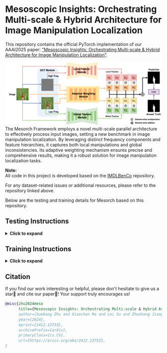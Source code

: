 Mesoscopic Insights: Orchestrating Multi-scale & Hybrid Architecture for Image Manipulation Localization
========

This repository contains the official PyTorch implementation of our AAAI2025 paper: ["Mesoscopic Insights: Orchestrating Multi-scale & Hybrid Architecture for Image Manipulation Localization"](https://arxiv.org/abs/2412.13753).


![Mesorch Framework](images/mesorch.png)  
The Mesorch Framework employs a novel multi-scale parallel architecture to effectively process input images, setting a new benchmark in image manipulation localization. By leveraging distinct frequency components and feature hierarchies, it captures both local manipulations and global inconsistencies. Its adaptive weighting mechanism ensures precise and comprehensive results, making it a robust solution for image manipulation localization tasks.



**Note:**  
All code in this project is developed based on the [IMDLBenCo](https://github.com/scu-zjz/IMDLBenCo) repository. 

For any dataset-related issues or additional resources, please refer to the repository linked above.

Below are the testing and training details for Mesorch based on this repository.

## Testing Instructions
<details>
<summary><b>Click to expand</b></summary>



This document provides step-by-step instructions for setting up the environment for the project, ensuring compatibility and successful installation of required dependencies.

### 1. Clone Project

```bash
git clone git@github.com:scu-zjz/Mesorch.git
```

### 2. Create and Activate Conda Virtual Environment

Run the following command in your terminal:

```bash
conda create -n mesorch python==3.10
conda activate mesorch
pip install torch torchvision
pip install imdlbenco
pip install "numpy<2"
```

### 3. Download the Pretrained Checkpoints

To use the pretrained models, download the checkpoints from the following link:

[Google Drive](https://drive.google.com/drive/folders/1jwYv-S3HAZqzz0YxM9bJynBiPv-O9-6x?usp=sharing)
[Baidu Drive](https://pan.baidu.com/s/13Byzl5kFc_vZHX8SNe6gGg?pwd=meso)

#### Directory Structure

The directory structure of the checkpoints is as follows:

```plaintext
Mesorch/
├── ckpt_mesorch/
│   └── mesorch-98.pth
├── ckpt_mesorch_p/
│   └── mesorch_p-118.pth
├── extractor/
├── .gitignore
├── balanced_dataset.json
├── LICENSE
├── ...
├── train_mesorch_p.sh
├── train_mesorch.sh
└── train.py
```


### 4. Run tests

All the following examples are based on the **Mesorch** model. The **Mesorch-P** model shares the same testing procedure as Mesorch, with no significant differences.

#### 4.1 Standard F1

```bash
sh test_mesorch_f1.sh
```

#### 4.2 Permute F1

```bash
sh test_mesorch_permute_f1.sh
```

#### 4.3 Robust test

```bash
sh test_robust_mesorch.sh
```
</details>

## Training Instructions
<details>
<summary><b>Click to expand</b></summary>


This part provides instructions on how to configure and execute the training shell script for this project.
### 1. Segformer Pretrained File Download

To begin the training process, you need to download the pretrained weights for Segformer. Specifically, this project uses the **mit-b3** model pretrained on ImageNet. Follow the instructions below to download it from the official Segformer GitHub repository:

1. Visit the official Segformer GitHub repository: [Segformer GitHub](https://github.com/NVlabs/SegFormer).

2. Navigate to the **"Training"** section in the repository's README or directly access the download link provided for the **mit-b3** model.

3. Download the pretrained weights for **mit-b3**.

### 2. Configure Parameters

To start the training process, you need to execute the provided `.sh` shell script file. Before running the script, ensure that key parameters such as `seg_pretrain_path`, `data_path`, and `test_data_path` are properly configured.

Before running the training shell script, edit and configure the following parameters in the `.sh` file as needed:

- **`seg_pretrain_path`**: This should point to the pretrained segmentation model file. Ensure the file exists at the specified location.

  Example:

  ```bash
  seg_pretrain_path="/mnt/data0/xuekang/workspace/segformer/mit_b3.pth"
  ```

- **`data_path`**: This is the directory containing the training data. Update this path to the location of your training dataset

  Example:

  ```bash
  data_path="/mnt/data0/xuekang/workspace/Mesorch/balanced_dataset.json"
  ```

- **`test_data_path`**: This is the directory containing the testing data. Update this path to the location of your test dataset.

  Example:

  ```bash
  test_data_path="/mnt/data0/public_datasets/IML/CASIA1.0"
  ```

### 3. **Run the Training Script**

Once the parameters are correctly configured, execute the shell script to start the training process. Use the following command:

```bash
sh train_mesorch.sh
```

**Note:** If you experience connectivity issues with Huggingface, you can set the following environment variable to use an alternative endpoint:

```bash
export HF_ENDPOINT="https://hf-mirror.com"
```

</details>

## Citation
If you find our work interesting or helpful, please don't hesitate to give us a star🌟 and cite our paper🥰! Your support truly encourages us!
```bibtex
@misc{zhu2024meso
      title={Mesoscopic Insights: Orchestrating Multi-scale & Hybrid Architecture for Image Manipulation Localization}, 
      author={Xuekang Zhu and Xiaochen Ma and Lei Su and Zhuohang Jiang and Bo Du and Xiwen Wang and Zeyu Lei and Wentao Feng and Chi-Man Pun and Jizhe Zhou},
      year={2024},
      eprint={2412.13753},
      archivePrefix={arXiv},
      primaryClass={cs.CV},
      url={https://arxiv.org/abs/2412.13753}, 
}
```



